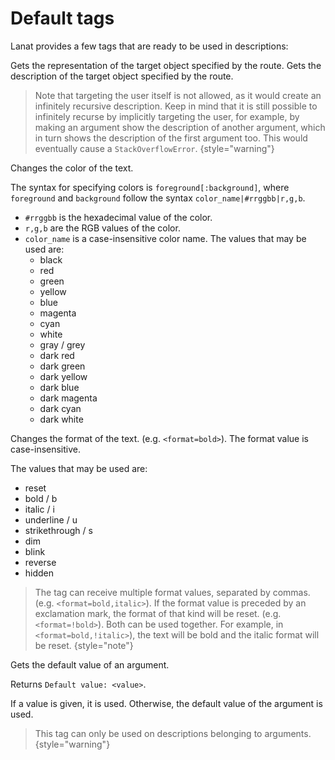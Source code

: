 # Default tags

Lanat provides a few tags that are ready to be used in descriptions:


<deflist>

<def title="link">
Gets the representation of the target object specified by the route.
</def>

<def title="desc" id="desc">
Gets the description of the target object specified by the route.

> Note that targeting the user itself is not allowed, as it would create an infinitely recursive description. Keep in
mind that it is still possible to infinitely recurse by implicitly targeting the user, for example, by making an
argument show the description of another argument, which in turn shows the description of the first argument too.
This would eventually cause a ``StackOverflowError``.
> {style="warning"}
</def>

<def title="color">

Changes the color of the text.

The syntax for specifying colors is `foreground[:background]`, where ``foreground`` and ``background``
follow the syntax ``color_name|#rrggbb|r,g,b``.

* `#rrggbb` is the hexadecimal value of the color.
* `r,g,b` are the RGB values of the color.
* `color_name` is a case-insensitive color name. The values that may be used are:
  * black
  * red
  * green
  * yellow
  * blue
  * magenta
  * cyan
  * white
  * gray / grey
  * dark red
  * dark green
  * dark yellow
  * dark blue
  * dark magenta
  * dark cyan
  * dark white

</def>

<def title="format">

Changes the format of the text. (e.g. `<format=bold>`). The format value is case-insensitive.

The values that may be used are:
* reset
* bold / b
* italic / i
* underline / u
* strikethrough / s
* dim
* blink
* reverse
* hidden

> The tag can receive multiple format values, separated by commas. (e.g. `<format=bold,italic>`).
If the format value is preceded by an exclamation mark, the format of that kind will be reset. (e.g. `<format=!bold>`).
Both can be used together. For example, in `<format=bold,!italic>`), the text will be bold and the italic format will be reset.
> {style="note"}

</def>

<def title="default">

Gets the default value of an argument.

Returns `Default value: <value>`.

If a value is given, it is used. Otherwise, the default value of the argument is used.

> This tag can only be used on descriptions belonging to arguments.
> {style="warning"}

</def>

</deflist>